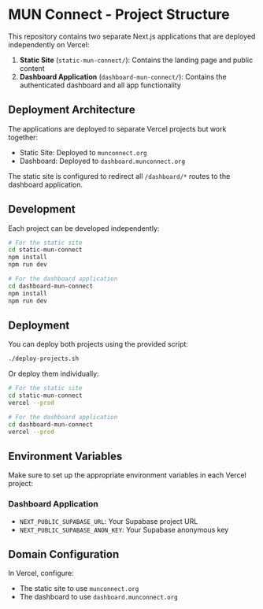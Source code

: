 # MUN Connect - Project Structure

This repository contains two separate Next.js applications that are deployed independently on Vercel:

1. **Static Site** (`static-mun-connect/`): Contains the landing page and public content
2. **Dashboard Application** (`dashboard-mun-connect/`): Contains the authenticated dashboard and all app functionality

## Deployment Architecture

The applications are deployed to separate Vercel projects but work together:

- Static Site: Deployed to `munconnect.org`
- Dashboard: Deployed to `dashboard.munconnect.org`

The static site is configured to redirect all `/dashboard/*` routes to the dashboard application.

## Development

Each project can be developed independently:

```bash
# For the static site
cd static-mun-connect
npm install
npm run dev

# For the dashboard application
cd dashboard-mun-connect
npm install
npm run dev
```

## Deployment

You can deploy both projects using the provided script:

```bash
./deploy-projects.sh
```

Or deploy them individually:

```bash
# For the static site
cd static-mun-connect
vercel --prod

# For the dashboard application
cd dashboard-mun-connect
vercel --prod
```

## Environment Variables

Make sure to set up the appropriate environment variables in each Vercel project:

### Dashboard Application
- `NEXT_PUBLIC_SUPABASE_URL`: Your Supabase project URL
- `NEXT_PUBLIC_SUPABASE_ANON_KEY`: Your Supabase anonymous key

## Domain Configuration

In Vercel, configure:
- The static site to use `munconnect.org`
- The dashboard to use `dashboard.munconnect.org` 